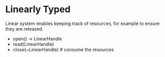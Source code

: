 # Linearly Typed

Linear system enables keeping track of resources, for example to ensure they
are released.

- open() -> LinearHandle
- read(LinearHandle)
- close(~LinearHandle) # consume the resources
